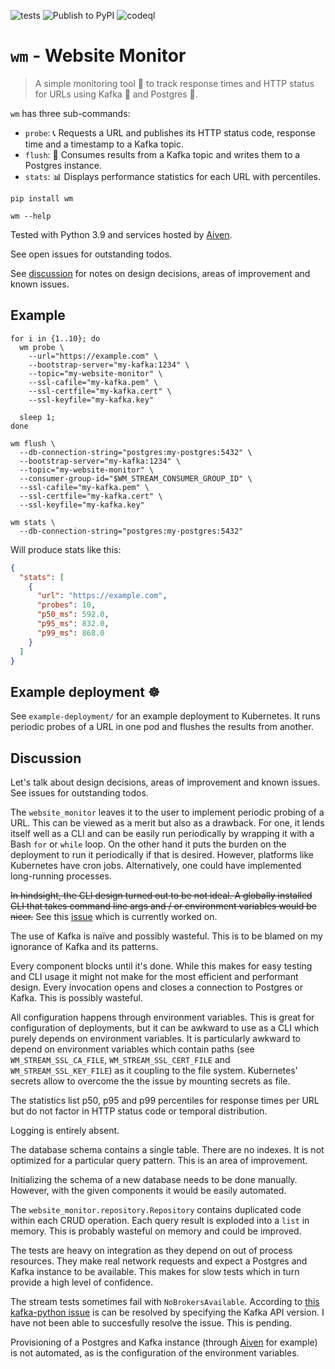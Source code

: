 ![tests](https://github.com/mamachanko/website-monitor/workflows/tests/badge.svg)
![Publish to PyPI](https://github.com/mamachanko/website-monitor/workflows/Publish%20to%20PyPI/badge.svg?event=release)
![codeql](https://github.com/mamachanko/website-monitor/workflows/CodeQL/badge.svg)

# `wm` - Website Monitor

> A simple monitoring tool 🔭 to track response times and HTTP status for URLs using Kafka 🐞 and Postgres 🐘.

`wm` has three sub-commands:

* `probe`: 📞 Requests a URL and publishes its HTTP status code, response time and a timestamp to a Kafka topic.
* `flush`: 📒 Consumes results from a Kafka topic and writes them to a Postgres instance.
* `stats`: 📊 Displays performance statistics for each URL with percentiles.

```shell
pip install wm

wm --help
```

Tested with Python 3.9 and services hosted by [Aiven](https://aiven.io).

See open issues for outstanding todos.

See [discussion](#Discussion) for notes on design decisions, areas of improvement and known issues.

## Example

```shell
for i in {1..10}; do
  wm probe \
    --url="https://example.com" \
    --bootstrap-server="my-kafka:1234" \
    --topic="my-website-monitor" \
    --ssl-cafile="my-kafka.pem" \
    --ssl-certfile="my-kafka.cert" \
    --ssl-keyfile="my-kafka.key"

  sleep 1;
done

wm flush \
  --db-connection-string="postgres:my-postgres:5432" \
  --bootstrap-server="my-kafka:1234" \
  --topic="my-website-monitor" \
  --consumer-group-id="$WM_STREAM_CONSUMER_GROUP_ID" \
  --ssl-cafile="my-kafka.pem" \
  --ssl-certfile="my-kafka.cert" \
  --ssl-keyfile="my-kafka.key"

wm stats \
  --db-connection-string="postgres:my-postgres:5432"
```
Will produce stats like this:
```json
{
  "stats": [
    {
      "url": "https://example.com",
      "probes": 10,
      "p50_ms": 592.0,
      "p95_ms": 832.0,
      "p99_ms": 868.0
    }
  ]
}

```

## Example deployment ☸️

See `example-deployment/` for an example deployment to Kubernetes. It runs periodic probes of a URL in one pod and
flushes the results from another.

## Discussion

Let's talk about design decisions, areas of improvement and known issues. See issues for outstanding todos.

The `website_monitor` leaves it to the user to implement periodic probing of a URL. This can be viewed as a merit but
also as a drawback. For one, it lends itself well as a CLI and can be easily run periodically by wrapping it with a
Bash `for` or `while` loop. On the other hand it puts the burden on the deployment to run it periodically if that is
desired. However, platforms like Kubernetes have cron jobs. Alternatively, one could have implemented long-running
processes.

~~In hindsight, the CLI design turned out to be not ideal. A globally installed CLI that takes command line args and / or
environment variables would be nicer.~~ See this [issue](https://github.com/mamachanko/website-monitor/issues/2) which
is currently worked on.

The use of Kafka is naïve and possibly wasteful. This is to be blamed on my ignorance of Kafka and its patterns.

Every component blocks until it's done. While this makes for easy testing and CLI usage it might not make for the most
efficient and performant design. Every invocation opens and closes a connection to Postgres or Kafka. This is possibly
wasteful.

All configuration happens through environment variables. This is great for configuration of deployments, but it can be
awkward to use as a CLI which purely depends on environment variables. It is particularly awkward to depend on
environment variables which contain paths (see `WM_STREAM_SSL_CA_FILE`, `WM_STREAM_SSL_CERT_FILE`
and `WM_STREAM_SSL_KEY_FILE`) as it coupling to the file system. Kubernetes' secrets allow to overcome the the issue by
mounting secrets as file.

The statistics list p50, p95 and p99 percentiles for response times per URL but do not factor in HTTP status code or
temporal distribution.

Logging is entirely absent.

The database schema contains a single table. There are no indexes. It is not optimized for a particular query pattern.
This is an area of improvement.

Initializing the schema of a new database needs to be done manually. However, with the given components it would be
easily automated.

The `website_monitor.repository.Repository` contains duplicated code within each CRUD operation. Each query result is
exploded into a `list` in memory. This is probably wasteful on memory and could be improved.

The tests are heavy on integration as they depend on out of process resources. They make real network requests and
expect a Postgres and Kafka instance to be available. This makes for slow tests which in turn provide a high level
of confidence.

The stream tests sometimes fail with `NoBrokersAvailable`. According
to [this kafka-python issue](https://github.com/dpkp/kafka-python/issues/1308)
is can be resolved by specifying the Kafka API version. I have not been able to succesfully resolve the issue. This is
pending.

Provisioning of a Postgres and Kafka instance (through [Aiven](https://aiven.io) for example) is not automated, as is
the configuration of the environment variables.
